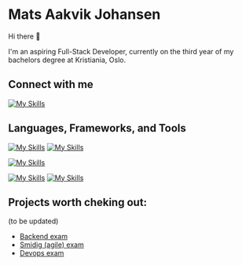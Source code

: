 # Mats Aakvik Johansen

Hi there 👋

I'm an aspiring Full-Stack Developer, currently on the third year of my bachelors degree at Kristiania, Oslo.


## Connect with me
[![My Skills](https://skillicons.dev/icons?i=linkedin)](https://www.linkedin.com/in/mats-aakvik-johansen-004b9719b/)


## Languages, Frameworks, and Tools
[![My Skills](https://skillicons.dev/icons?i=js,html,css,cs)](https://skillicons.dev)
[![My Skills](https://skillicons.dev/icons?i=java,py&theme=light)](https://skillicons.dev)

[![My Skills](https://skillicons.dev/icons?i=maven,react,spring,nodejs&theme=light)](https://skillicons.dev)

[![My Skills](https://skillicons.dev/icons?i=aws,azure,figma,vite&theme=light)](https://skillicons.dev)
[![My Skills](https://skillicons.dev/icons?i=idea,docker,git,postman,selenium,unity,mysql,mongodb)](https://skillicons.dev)

## Projects worth cheking out:

(to be updated)
- [Backend exam](https://github.com/kristiania-pgr209-2022/pg209exam-sebastiannordby)
- [Smidig (agile) exam](https://github.com/bilalStudy/ChewTestApplication)
- [Devops exam](https://github.com/Matsjohaa/Devops-Exam)
